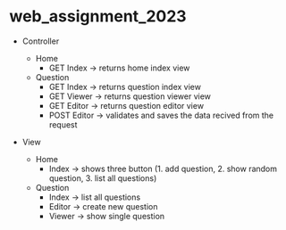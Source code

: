 # web_assignment_2023

- Controller
  - Home
    - GET Index -> returns home index view
  - Question
    - GET Index -> returns question index view
    - GET Viewer -> returns question viewer view
    - GET Editor -> returns question editor view
    - POST Editor -> validates and saves the data recived from the request


- View
  - Home
    - Index -> shows three button (1. add question, 2. show random question, 3. list all questions)
  - Question
    - Index -> list all questions
    - Editor -> create new question
    - Viewer -> show single question
